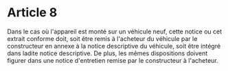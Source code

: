 # Article 8

Dans le cas où l'appareil est monté sur un véhicule neuf, cette notice ou cet extrait conforme doit, soit être remis à l'acheteur du véhicule par le constructeur en annexe à la notice descriptive du véhicule, soit être intégré dans ladite notice descriptive. De plus, les mêmes dispositions doivent figurer dans une notice d'entretien remise par le constructeur à l'acheteur.
